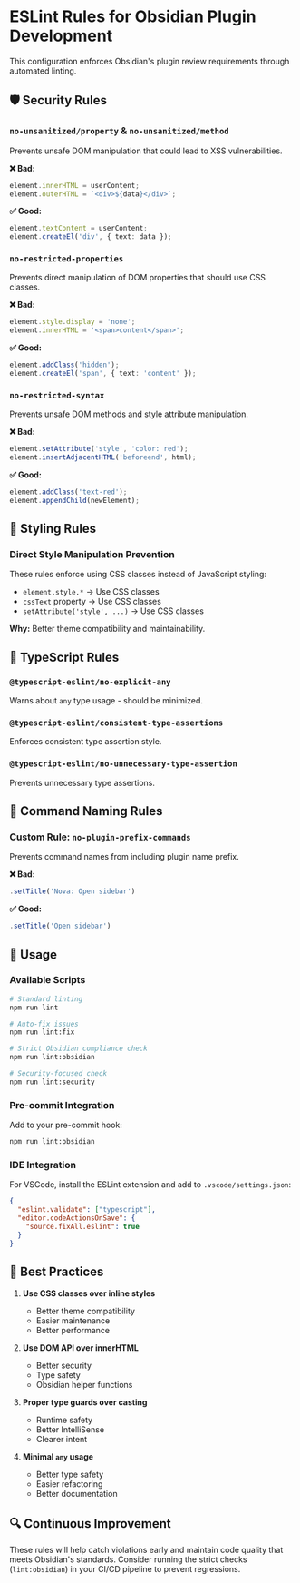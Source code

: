# ESLint Rules for Obsidian Plugin Development

This configuration enforces Obsidian's plugin review requirements through automated linting.

## 🛡️ Security Rules

### `no-unsanitized/property` & `no-unsanitized/method`
Prevents unsafe DOM manipulation that could lead to XSS vulnerabilities.

**❌ Bad:**
```typescript
element.innerHTML = userContent;
element.outerHTML = `<div>${data}</div>`;
```

**✅ Good:**
```typescript
element.textContent = userContent;
element.createEl('div', { text: data });
```

### `no-restricted-properties`
Prevents direct manipulation of DOM properties that should use CSS classes.

**❌ Bad:**
```typescript
element.style.display = 'none';
element.innerHTML = '<span>content</span>';
```

**✅ Good:**
```typescript
element.addClass('hidden');
element.createEl('span', { text: 'content' });
```

### `no-restricted-syntax`
Prevents unsafe DOM methods and style attribute manipulation.

**❌ Bad:**
```typescript
element.setAttribute('style', 'color: red');
element.insertAdjacentHTML('beforeend', html);
```

**✅ Good:**
```typescript
element.addClass('text-red');
element.appendChild(newElement);
```

## 🎨 Styling Rules

### Direct Style Manipulation Prevention
These rules enforce using CSS classes instead of JavaScript styling:

- `element.style.*` → Use CSS classes
- `cssText` property → Use CSS classes
- `setAttribute('style', ...)` → Use CSS classes

**Why:** Better theme compatibility and maintainability.

## 🔧 TypeScript Rules

### `@typescript-eslint/no-explicit-any`
Warns about `any` type usage - should be minimized.

### `@typescript-eslint/consistent-type-assertions`
Enforces consistent type assertion style.

### `@typescript-eslint/no-unnecessary-type-assertion`
Prevents unnecessary type assertions.

## 🎯 Command Naming Rules

### Custom Rule: `no-plugin-prefix-commands`
Prevents command names from including plugin name prefix.

**❌ Bad:**
```typescript
.setTitle('Nova: Open sidebar')
```

**✅ Good:**
```typescript
.setTitle('Open sidebar')
```

## 📝 Usage

### Available Scripts

```bash
# Standard linting
npm run lint

# Auto-fix issues
npm run lint:fix

# Strict Obsidian compliance check
npm run lint:obsidian

# Security-focused check
npm run lint:security
```

### Pre-commit Integration

Add to your pre-commit hook:
```bash
npm run lint:obsidian
```

### IDE Integration

For VSCode, install the ESLint extension and add to `.vscode/settings.json`:
```json
{
  "eslint.validate": ["typescript"],
  "editor.codeActionsOnSave": {
    "source.fixAll.eslint": true
  }
}
```

## 🚀 Best Practices

1. **Use CSS classes over inline styles**
   - Better theme compatibility
   - Easier maintenance
   - Better performance

2. **Use DOM API over innerHTML**
   - Better security
   - Type safety
   - Obsidian helper functions

3. **Proper type guards over casting**
   - Runtime safety
   - Better IntelliSense
   - Clearer intent

4. **Minimal `any` usage**
   - Better type safety
   - Easier refactoring
   - Better documentation

## 🔍 Continuous Improvement

These rules will help catch violations early and maintain code quality that meets Obsidian's standards. Consider running the strict checks (`lint:obsidian`) in your CI/CD pipeline to prevent regressions.
